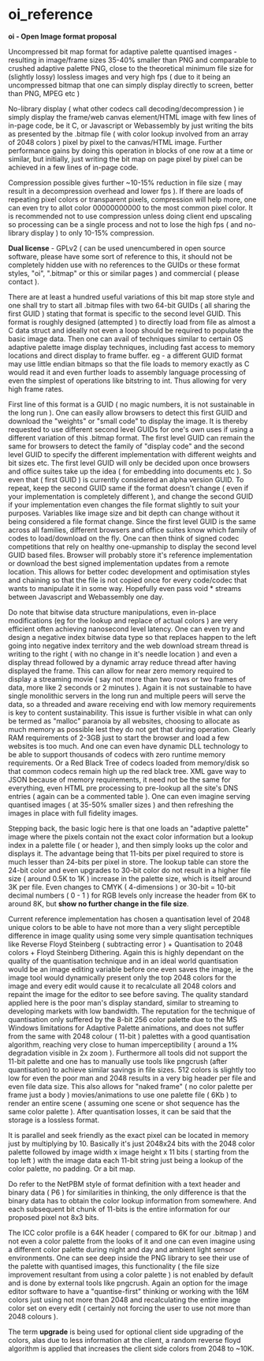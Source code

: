 # oi_reference

**oi - Open Image format proposal**

Uncompressed bit map format for adaptive palette quantised images - resulting in image/frame sizes 35-40% smaller than PNG and comparable to crushed adaptive palette PNG, close to the theoretical minimum file size for (slightly lossy) lossless images and very high fps ( due to it being an uncompressed bitmap that one can simply display directly to screen, better than PNG, MPEG etc )

No-library display ( what other codecs call decoding/decompression ) ie simply display the frame/web canvas element/HTML image with few lines of in-page code, be it C, or Javascript or Webassembly by just writing the bits as presented by the .bitmap file ( with color lookup involved from an array of 2048 colors ) pixel by pixel to the canvas/HTML image. Further performance gains by doing this operation in blocks of one row at a time or similar, but initially, just writing the bit map on page pixel by pixel can be achieved in a few lines of in-page code.

Compression possible gives further ~10-15% reduction in file size ( may result in a decompression overhead and lower fps ). If there are loads of repeating pixel colors or transparent pixels, compression will help more, one can even try to allot color 00000000000 to the most common pixel color. It is recommended not to use compression unless doing client end upscaling so processing can be a single process and not to lose the high fps ( and no-library display ) to only 10-15% compression.

**Dual license** - GPLv2 ( can be used unencumbered in open source software, please have some sort of reference to this, it should not be completely hidden use with no references to the GUIDs or these format styles, "oi", ".bitmap" or this or similar pages ) and commercial ( please contact ).

There are at least a hundred useful variations of this bit map store style and one shall try to start all .bitmap files with two 64-bit GUIDs ( all sharing the first GUID ) stating that format is specific to the second level GUID. This format is roughly designed (attempted ) to directly load from file as almost a C data struct and ideally not even a loop should be required to populate the basic image data. Then one can avail of techniques similar to certain OS adaptive palette image display techniques, including fast access to memory locations and direct display to frame buffer. eg - a different GUID format may use little endian bitmaps so that the file loads to memory exactly as C would read it and even further loads to assembly language processing of even the simplest of operations like bitstring to int. Thus allowing for very high frame rates.

First line of this format is a GUID ( no magic numbers, it is not sustainable in the long run ). One can easily allow browsers to detect this first GUID and download the "weights" or "small code" to display the image. It is thereby requested to use different second level GUIDs  for one's own uses if using a different variation of this .bitmap format. The first level GUID can remain the same for browsers to detect the family of "display code" and the second level GUID to specify the different implementation with different weights and bit sizes etc. The first level GUID will only be decided upon once browsers and office suites take up the idea ( for embedding into documents etc ). So even that ( first GUID ) is currently considered an alpha version GUID. To repeat, keep the second GUID same if the format doesn't change ( even if your implementation is completely different ), and change the second GUID if your implementation even changes the file format slightly to suit your purposes. Variables like image size and bit depth can change without it being considered a file format change. Since the first level GUID is the same across all families, different browsers and office suites know which family of codes to load/download on the fly. One can then think of signed codec competitions that rely on healthy one-upmanship to display the second level GUID based files. Browser will probably store it's reference implementation or download the best signed implementation updates from a remote location. This allows for better codec development and optimisation styles and chaining so that the file is not copied once for every code/codec that wants to manipulate it in some way. Hopefully even pass void * streams between Javascript and Webassembly one day. 

Do note that bitwise data structure manipulations, even in-place modifications (eg for the lookup and replace of actual colors ) are very efficient often achieving nanosecond level latency. One can even try and design a negative index bitwise data type so that replaces happen to the left going into negative index territory and the web download stream thread is writing to the right ( with no change in it's needle location ) and even a display thread followed by a dynamic array reduce thread after having displayed the frame. This can allow for near zero memory required to display a streaming movie ( say not more than two rows or two frames of data, more like 2 seconds or 2 minutes ). Again it is not sustainable to have single monolithic servers in the long run and multiple peers will serve the data, so a threaded and aware receiving end with low memory requirements is key to content sustainability. This issue is further visible in what can only be termed as "malloc" paranoia by all websites, choosing to allocate as much memory as possible lest they do not get that during operation. Clearly RAM requirements of 2-3GB just to start the browser and load a few websites is too much. And one can even have dynamic DLL technology to be able to support thousands of codecs with zero runtime memory requirements. Or a Red Black Tree of codecs loaded from memory/disk so that common codecs remain high up the red black tree. XML gave way to JSON because of memory requirements, it need not be the same for everything, even HTML pre processing to pre-lookup all the site's DNS entries ( again can be a commented table ). One can even imagine serving quantised images ( at 35-50% smaller sizes ) and then refreshing the images in place with full fidelity images. 

Stepping back, the basic logic here is that one loads an "adaptive palette" image where the pixels contain not the exact color information but a lookup index in a palette file ( or header ), and then simply looks up the color and displays it. The advantage being that 11-bits per pixel required to store is much lesser than 24-bits per pixel in store. The lookup table can store the 24-bit color and even upgrades to 30-bit color do not result in a higher file size ( around 0.5K to 1K ) increase in the palette size, which is itself around 3K per file. Even changes to CMYK ( 4-dimensions ) or 30-bit = 10-bit decimal numbers ( 0 - 1 ) for RGB levels only increase the header from 6K to around 8K, but **show no further change in the file size**.

Current reference implementation has chosen a quantisation level of 2048 unique colors to be able to have not more than a very slight perceptible difference in image quality using some very simple quantisation techniques like Reverse Floyd Steinberg ( subtracting error ) + Quantisation to 2048 colors + Floyd Steinberg Dithering. Again this is highly dependant on the quality of the quantisation technique and in an ideal world quantisation would be an image editing variable before one even saves the image, ie the image tool would dynamically present only the top 2048 colors for the image and every edit would cause it to recalculate all 2048 colors and repaint the image for the editor to see before saving. The quality standard applied here is the poor man's display standard, similar to streaming to developing markets with low bandwidth. The reputation for the technique of quantisation only suffered by the 8-bit 256 color palette due to the MS Windows limitations for Adaptive Palette animations, and does not suffer from the same with 2048 colour ( 11-bit ) palettes with a good quantisation algorithm, reaching very close to human imperceptibility ( around a 1% degradation visible in 2x zoom ). Furthermore all tools did not support the 11-bit palette and one has to manually use tools like pngcrush (after quantisation) to achieve similar savings in file sizes. 512 colors is slightly too low for even the poor man and 2048 results in a very big header per file and even file data size. This also allows for "naked frame" ( no color palette per frame just a body ) movies/animations to use one palette file ( 6Kb ) to render an entire scene ( assuming one scene or shot sequence has the same color palette ). After quantisation losses, it can be said that the storage is a lossless format.

It is parallel and seek friendly as the exact pixel can be located in memory just by multiplying by 10. Basically it's just 2048x24 bits with the 2048 color palette followed by image width x image height x 11 bits ( starting from the top left ) with the image data each 11-bit string just being a lookup of the color palette, no padding. Or a bit map. 

Do refer to the NetPBM style of format definition with a text header and binary data ( P6 ) for similarities in thinking, the only difference is that the binary data has to obtain the color lookup information from somewhere. And each subsequent bit chunk of 11-bits is the entire information for our proposed pixel not 8x3 bits.

The ICC color profile is a 64K header ( compared to 6K for our .bitmap ) and not even a color palette from the looks of it and one can even imagine using a different color palette during night and day and ambient light sensor environments. One can see deep inside the PNG library to see their use of the palette with quantised images, this functionality ( the file size improvement resultant from using a color palette ) is not enabled by default and is done by external tools like pngcrush. Again an option for the image editor software to have a "quantise-first" thinking or working with the 16M colors just using not more than 2048 and recalculating the entire image color set on every edit ( certainly not forcing the user to use not more than 2048 colours ). 

The term **upgrade** is being used for optional client side upgrading of the colors, alas due to less information at the client, a random reverse floyd algorithm is applied that increases the client side colors from 2048 to ~10K.
